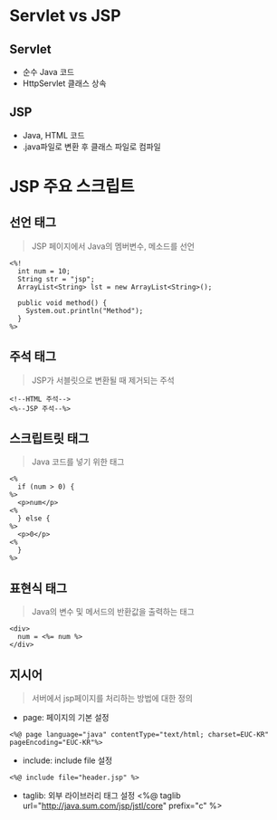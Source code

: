 # Servlet vs JSP

## Servlet

- 순수 Java 코드
- HttpServlet 클래스 상속

## JSP

- Java, HTML 코드
- .java파일로 변환 후 클래스 파일로 컴파일

# JSP 주요 스크립트

## 선언 태그

> JSP 페이지에서 Java의 멤버변수, 메소드를 선언

```
<%!
  int num = 10;
  String str = "jsp";
  ArrayList<String> lst = new ArrayList<String>();

  public void method() {
    System.out.println("Method");
  }
%>
```

## 주석 태그

> JSP가 서블릿으로 변환될 때 제거되는 주석

```
<!--HTML 주석-->
<%--JSP 주석--%>
```

## 스크립트릿 태그

> Java 코드를 넣기 위한 태그

```
<%
  if (num > 0) {
%>
  <p>num</p>
<%
  } else {
%>
  <p>0</p>
<%
  }
%>
```

## 표현식 태그

> Java의 변수 및 메서드의 반환값을 출력하는 태그

```
<div>
  num = <%= num %>
</div>
```

## 지시어

> 서버에서 jsp페이지를 처리하는 방법에 대한 정의

- page: 페이지의 기본 설정

```
<%@ page language="java" contentType="text/html; charset=EUC-KR" pageEncoding="EUC-KR"%>
```

- include: include file 설정

```
<%@ include file="header.jsp" %>
```

- taglib: 외부 라이브러리 태그 설정
  <%@ taglib url="http://java.sum.com/jsp/jstl/core" prefix="c" %>
